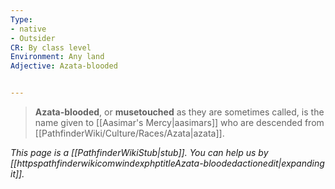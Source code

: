 ```yaml
---
Type:
- native
- Outsider
CR: By class level
Environment: Any land
Adjective: Azata-blooded


---
```


> **Azata-blooded**, or **musetouched** as they are sometimes called, is the name given to [[Aasimar's Mercy|aasimars]] who are descended from [[PathfinderWiki/Culture/Races/Azata|azata]].



*This page is a [[PathfinderWikiStub|stub]]. You can help us by [[httpspathfinderwikicomwindexphptitleAzata-bloodedactionedit|expanding it]].*








